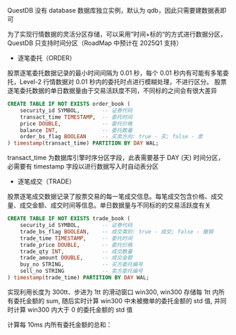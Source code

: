 QuestDB 没有 database 数据库独立实例，默认为 qdb，因此只需要建数据表即可

为了实现行情数据的灵活分区存储，可以采用”时间+标的“的方式进行数据分区，QuestDB 只支持时间分区（RoadMap 中预计在 2025Q1 支持）

- 逐笔委托（ORDER）

股票逐笔委托数据记录的最小时间间隔为 0.01 秒，每个 0.01 秒内有可能有多笔委托，Level-2 行情数据对 0.01 秒内的委托时点进行模糊处理，不进行区分。 股票逐笔委托数据的单日数据量由于交易活跃度不同，不同标的之间会有很大差异

```sql
CREATE TABLE IF NOT EXISTS order_book (
    security_id SYMBOL,       -- 证券代码
    transact_time TIMESTAMP,  -- 委托时间
    price DOUBLE,             -- 委托价格
    balance INT,              -- 委托数量
    order_bs_flag BOOLEAN     -- 买卖方向: true - 买; false - 卖
) timestamp(transact_time) PARTITION BY DAY WAL;

```

transact_time 为数据库引擎时序分区字段，此表需要基于 DAY (天) 时间分区，必需要有 timestamp 字段以进行数据写入时自动表分区

- 逐笔成交（TRADE）

股票逐笔成交数据记录了股票交易的每一笔成交信息。每笔成交包含价格、成交量、成交金额、成交时间等信息。单日数据量与不同标的的交易活跃度有关

```sql
CREATE TABLE IF NOT EXISTS trade_book (
    security_id SYMBOL,       -- 证券代码
    trade_bs_flag BOOLEAN,    -- 成交类别: true - 成交; false - 撤销
    trade_time TIMESTAMP,     -- 委托时间
    trade_price DOUBLE,       -- 委托价格
    trade_qty INT,            -- 成交数量
    trade_amount DOUBLE,      -- 成交金额
    buy_no STRING,            -- 买方委托编号
    sell_no STRING            -- 卖方委托编号
) timestamp(trade_time) PARTITION BY DAY WAL;

```

实现利⽤⻓度为 300tt、步进为 1tt 的滑动窗⼝ win300, win300 存储每 1tt 内所有委托⾦额的 sum, 随后实时计算 win300 中未被撤单的委托⾦额的 std 值, 并同时计算 win300 内⼤于 0 的委托⾦额的 std 值

计算每 10ms 内所有委托金额的总和：

